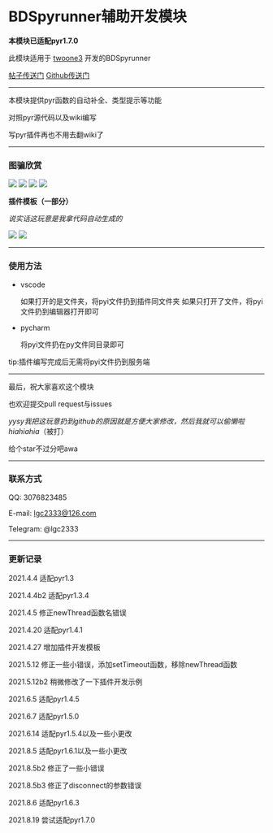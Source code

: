 # BDSpyrunner辅助开发模块

**本模块已适配pyr1.7.0**

此模块适用于 [twoone3](https://github.com/twoone-3) 开发的BDSpyrunner

[帖子传送门](https://www.minebbs.com/threads/bdspyrunner-python.5949)
[Github传送门](https://github.com/twoone-3/BDSpyrunner)

----

本模块提供pyr函数的自动补全、类型提示等功能

对照pyr源代码以及wiki编写

写pyr插件再也不用去翻wiki了

----

### 图骗欣赏

![](https://i.loli.net/2021/08/06/aSMFYUjAfB6dvxc.png)
![](https://i.loli.net/2021/08/06/tAaCO5gonbh2ZGe.png)
![](https://i.loli.net/2021/08/06/mlW6BhKYcgsQUpz.png)
![](https://i.loli.net/2021/08/06/jK8oXxbtENgGDMs.png)

**插件模板（一部分）**

*说实话这玩意是我拿代码自动生成的*

![](https://z3.ax1x.com/2021/08/19/fHy6N6.png)
![](https://z3.ax1x.com/2021/08/19/fHyqC8.png)

----

### 使用方法

- vscode

  如果打开的是文件夹，将pyi文件扔到插件同文件夹 如果只打开了文件，将pyi文件扔到编辑器打开即可


- pycharm

  将pyi文件扔在py文件同目录即可

tip:插件编写完成后无需将pyi文件扔到服务端

----

最后，祝大家喜欢这个模块

也欢迎提交pull request与issues

*yysy我把这玩意扔到github的原因就是方便大家修改，然后我就可以偷懒啦hiahiahia*（被打）

给个star不过分吧awa

---

### 联系方式

QQ: 3076823485

E-mail: lgc2333@126.com

Telegram: @lgc2333

----

### 更新记录

2021.4.4 适配pyr1.3

2021.4.4b2 适配pyr1.3.4

2021.4.5 修正newThread函数名错误

2021.4.20 适配pyr1.4.1

2021.4.27 增加插件开发模板

2021.5.12 修正一些小错误，添加setTimeout函数，移除newThread函数

2021.5.12b2 稍微修改了一下插件开发示例

2021.6.5 适配pyr1.4.5

2021.6.7 适配pyr1.5.0

2021.6.14 适配pyr1.5.4以及一些小更改

2021.8.5 适配pyr1.6.1以及一些小更改

2021.8.5b2 修正了一些小错误

2021.8.5b3 修正了disconnect的参数错误

2021.8.6 适配pyr1.6.3

2021.8.19 尝试适配pyr1.7.0
